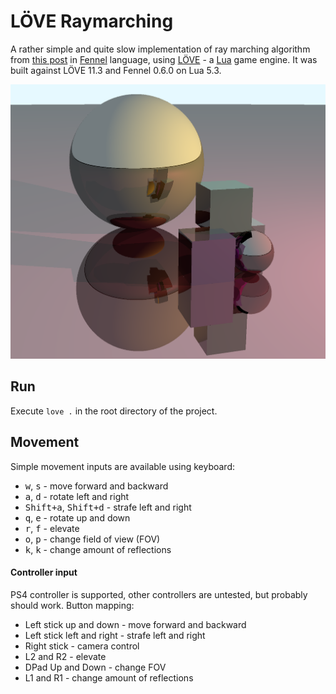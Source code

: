 # LÖVE Raymarching
A rather simple and quite slow implementation of ray marching algorithm from [this post](https://andreyorst.gitlab.io/posts/2020-10-15-raymarching-with-fennel-and-love/ "Raymarching with Fennel and LÖVE") in [Fennel][1] language, using [LÖVE][2] - a [Lua][3] game engine.
It was built against LÖVE 11.3 and Fennel 0.6.0 on Lua 5.3.

![screenshot][4]

## Run
Execute `love .` in the root directory of the project.

## Movement
Simple movement inputs are available using keyboard:

- <kbd>w</kbd>, <kbd>s</kbd> - move forward and backward
- <kbd>a</kbd>, <kbd>d</kbd> - rotate left and right
- <kbd>Shift+a</kbd>, <kbd>Shift+d</kbd> - strafe left and right
- <kbd>q</kbd>, <kbd>e</kbd> - rotate up and down
- <kbd>r</kbd>, <kbd>f</kbd> - elevate
- <kbd>o</kbd>, <kbd>p</kbd> - change field of view (FOV)
- <kbd>k</kbd>, <kbd>k</kbd> - change amount of reflections

#### Controller input
PS4 controller is supported, other controllers are untested, but probably should work.
Button mapping:

- Left stick up and down - move forward and backward
- Left stick left and right - strafe left and right
- Right stick - camera control
- L2 and R2 - elevate
- DPad Up and Down - change FOV
- L1 and R1 - change amount of reflections

[1]: https://fennel-lang.org/
[2]: https://love2d.org/
[3]: https://www.lua.org/
[4]: screenshot.png
